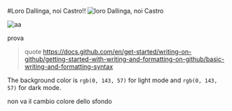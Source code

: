 #Loro Dallinga, noi Castro!!
![loro Dallinga, noi Castro](https://www.1000cuorirossoblu.it/wp-content/uploads/2024/09/CASTRO-ESULTANZA-1.jpg)

![aa](https://media.istockphoto.com/id/538665020/it/foto/internet-meme-why-you-no-illustrazione-3d-rage-face.jpg?s=1024x1024&w=is&k=20&c=AB9maT_rZsMP0WGgDwiUBCzpRxI6TVRBv1MMRk9cxso=)

prova
> quote
> https://docs.github.com/en/get-started/writing-on-github/getting-started-with-writing-and-formatting-on-github/basic-writing-and-formatting-syntax

 The background color is `rgb(0, 143, 57)` for light mode and `rgb(0, 143, 57)` for dark mode.

non va il cambio colore dello sfondo
